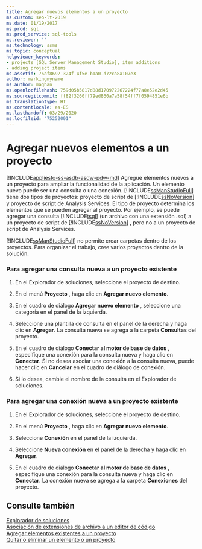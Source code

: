 ```yaml
---
title: Agregar nuevos elementos a un proyecto
ms.custom: seo-lt-2019
ms.date: 01/19/2017
ms.prod: sql
ms.prod_service: sql-tools
ms.reviewer: ''
ms.technology: ssms
ms.topic: conceptual
helpviewer_keywords:
- projects [SQL Server Management Studio], item additions
- adding project items
ms.assetid: 76af8692-324f-4f5e-b1a0-d72ca8a107e3
author: markingmyname
ms.author: maghan
ms.openlocfilehash: 759d05b5817d88d170972267224f77a8e52e2d45
ms.sourcegitcommit: ff82f3260ff79ed860a7a58f54ff7f0594851e6b
ms.translationtype: HT
ms.contentlocale: es-ES
ms.lasthandoff: 03/29/2020
ms.locfileid: "75252001"
---
```

# <a name="add-new-items-to-a-project"></a>Agregar nuevos elementos a un proyecto
[!INCLUDE[appliesto-ss-asdb-asdw-pdw-md](../../includes/appliesto-ss-asdb-asdw-pdw-md.md)]
Agregue elementos nuevos a un proyecto para ampliar la funcionalidad de la aplicación. Un elemento nuevo puede ser una consulta o una conexión. [!INCLUDE[ssManStudioFull](../../includes/ssmanstudiofull-md.md)] tiene dos tipos de proyectos: proyecto de script de [!INCLUDE[ssNoVersion](../../includes/ssnoversion-md.md)] y proyecto de script de Analysis Services. El tipo de proyecto determina los elementos que se pueden agregar al proyecto. Por ejemplo, se puede agregar una consulta [!INCLUDE[tsql](../../includes/tsql-md.md)] (un archivo con una extensión .sql) a un proyecto de script de [!INCLUDE[ssNoVersion](../../includes/ssnoversion-md.md)] , pero no a un proyecto de script de Analysis Services.  
  
[!INCLUDE[ssManStudioFull](../../includes/ssmanstudiofull-md.md)] no permite crear carpetas dentro de los proyectos. Para organizar el trabajo, cree varios proyectos dentro de la solución.  
  
### <a name="to-add-a-new-query-to-an-existing-project"></a>Para agregar una consulta nueva a un proyecto existente  
  
1.  En el Explorador de soluciones, seleccione el proyecto de destino.  
  
2.  En el menú **Proyecto** , haga clic en **Agregar nuevo elemento**.  
  
3.  En el cuadro de diálogo **Agregar nuevo elemento** , seleccione una categoría en el panel de la izquierda.  
  
4.  Seleccione una plantilla de consulta en el panel de la derecha y haga clic en **Agregar**. La consulta nueva se agrega a la carpeta **Consultas** del proyecto.  
  
5.  En el cuadro de diálogo **Conectar al motor de base de datos** , especifique una conexión para la consulta nueva y haga clic en **Conectar**. Si no desea asociar una conexión a la consulta nueva, puede hacer clic en **Cancelar** en el cuadro de diálogo de conexión.  
  
6.  Si lo desea, cambie el nombre de la consulta en el Explorador de soluciones.  
  
### <a name="to-add-a-new-connection-to-an-existing-project"></a>Para agregar una conexión nueva a un proyecto existente  
  
1.  En el Explorador de soluciones, seleccione el proyecto de destino.  
  
2.  En el menú **Proyecto** , haga clic en **Agregar nuevo elemento**.  
  
3.  Seleccione **Conexión** en el panel de la izquierda.  
  
4.  Seleccione **Nueva conexión** en el panel de la derecha y haga clic en **Agregar**.  
  
5.  En el cuadro de diálogo **Conectar al motor de base de datos** , especifique una conexión para la consulta nueva y haga clic en **Conectar**. La conexión nueva se agrega a la carpeta **Conexiones** del proyecto.  
  
## <a name="see-also"></a>Consulte también  
[Explorador de soluciones](../../ssms/solution/solution-explorer.md)  
[Asociación de extensiones de archivo a un editor de código](../../relational-databases/scripting/associate-file-extensions-to-a-code-editor.md)  
[Agregar elementos existentes a un proyecto](../../ssms/solution/add-existing-items-to-a-project.md)  
[Quitar o eliminar un elemento o un proyecto](../../ssms/solution/remove-or-delete-an-item-or-project.md)  
  
